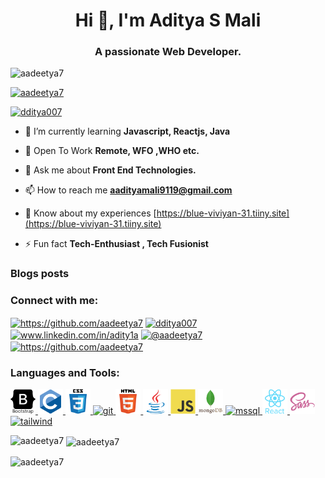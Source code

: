 <h1 align="center">Hi 👋, I'm Aditya S Mali</h1>
<h3 align="center">A passionate Web Developer.</h3>


<p align="left"> <img src="https://komarev.com/ghpvc/?username=aadeetya7&label=Profile%20views&color=0e75b6&style=flat" alt="aadeetya7" /> </p>

<p align="left"> <a href="https://github.com/ryo-ma/github-profile-trophy"><img src="https://github-profile-trophy.vercel.app/?username=aadeetya7" alt="aadeetya7" /></a> </p>

<p align="left"> <a href="https://twitter.com/dditya007" target="blank"><img src="https://img.shields.io/twitter/follow/dditya007?logo=twitter&style=for-the-badge" alt="dditya007" /></a> </p>

- 🌱 I’m currently learning **Javascript, Reactjs, Java**

- 🤝 Open To Work **Remote, WFO ,WHO etc.**

- 💬 Ask me about **Front End Technologies.**

- 📫 How to reach me **aadityamali9119@gmail.com**

- 📄 Know about my experiences [https://blue-viviyan-31.tiiny.site](https://blue-viviyan-31.tiiny.site)

- ⚡ Fun fact **Tech-Enthusiast , Tech Fusionist**

### Blogs posts
<!-- BLOG-POST-LIST:START -->
<!-- BLOG-POST-LIST:END -->

<h3 align="left">Connect with me:</h3>
<p align="left">
<a href="https://dev.to/https://github.com/aadeetya7" target="blank"><img align="center" src="https://raw.githubusercontent.com/rahuldkjain/github-profile-readme-generator/master/src/images/icons/Social/devto.svg" alt="https://github.com/aadeetya7" height="30" width="40" /></a>
<a href="https://twitter.com/dditya007" target="blank"><img align="center" src="https://raw.githubusercontent.com/rahuldkjain/github-profile-readme-generator/master/src/images/icons/Social/twitter.svg" alt="dditya007" height="30" width="40" /></a>
<a href="https://linkedin.com/in/www.linkedin.com/in/adity1a" target="blank"><img align="center" src="https://raw.githubusercontent.com/rahuldkjain/github-profile-readme-generator/master/src/images/icons/Social/linked-in-alt.svg" alt="www.linkedin.com/in/adity1a" height="30" width="40" /></a>
<a href="https://medium.com/@aadeetya7" target="blank"><img align="center" src="https://raw.githubusercontent.com/rahuldkjain/github-profile-readme-generator/master/src/images/icons/Social/medium.svg" alt="@aadeetya7" height="30" width="40" /></a>
<a href="/https://github.com/aadeetya7" target="blank"><img align="center" src="https://raw.githubusercontent.com/rahuldkjain/github-profile-readme-generator/master/src/images/icons/Social/rss.svg" alt="https://github.com/aadeetya7" height="30" width="40" /></a>
</p>

<h3 align="left">Languages and Tools:</h3>
<p align="left"> <a href="https://getbootstrap.com" target="_blank" rel="noreferrer"> <img src="https://raw.githubusercontent.com/devicons/devicon/master/icons/bootstrap/bootstrap-plain-wordmark.svg" alt="bootstrap" width="40" height="40"/> </a> <a href="https://www.cprogramming.com/" target="_blank" rel="noreferrer"> <img src="https://raw.githubusercontent.com/devicons/devicon/master/icons/c/c-original.svg" alt="c" width="40" height="40"/> </a> <a href="https://www.w3schools.com/css/" target="_blank" rel="noreferrer"> <img src="https://raw.githubusercontent.com/devicons/devicon/master/icons/css3/css3-original-wordmark.svg" alt="css3" width="40" height="40"/> </a> <a href="https://git-scm.com/" target="_blank" rel="noreferrer"> <img src="https://www.vectorlogo.zone/logos/git-scm/git-scm-icon.svg" alt="git" width="40" height="40"/> </a> <a href="https://www.w3.org/html/" target="_blank" rel="noreferrer"> <img src="https://raw.githubusercontent.com/devicons/devicon/master/icons/html5/html5-original-wordmark.svg" alt="html5" width="40" height="40"/> </a> <a href="https://www.java.com" target="_blank" rel="noreferrer"> <img src="https://raw.githubusercontent.com/devicons/devicon/master/icons/java/java-original.svg" alt="java" width="40" height="40"/> </a> <a href="https://developer.mozilla.org/en-US/docs/Web/JavaScript" target="_blank" rel="noreferrer"> <img src="https://raw.githubusercontent.com/devicons/devicon/master/icons/javascript/javascript-original.svg" alt="javascript" width="40" height="40"/> </a> <a href="https://www.mongodb.com/" target="_blank" rel="noreferrer"> <img src="https://raw.githubusercontent.com/devicons/devicon/master/icons/mongodb/mongodb-original-wordmark.svg" alt="mongodb" width="40" height="40"/> </a> <a href="https://www.microsoft.com/en-us/sql-server" target="_blank" rel="noreferrer"> <img src="https://www.svgrepo.com/show/303229/microsoft-sql-server-logo.svg" alt="mssql" width="40" height="40"/> </a> <a href="https://reactjs.org/" target="_blank" rel="noreferrer"> <img src="https://raw.githubusercontent.com/devicons/devicon/master/icons/react/react-original-wordmark.svg" alt="react" width="40" height="40"/> </a> <a href="https://sass-lang.com" target="_blank" rel="noreferrer"> <img src="https://raw.githubusercontent.com/devicons/devicon/master/icons/sass/sass-original.svg" alt="sass" width="40" height="40"/> </a> <a href="https://tailwindcss.com/" target="_blank" rel="noreferrer"> <img src="https://www.vectorlogo.zone/logos/tailwindcss/tailwindcss-icon.svg" alt="tailwind" width="40" height="40"/> </a> </p>

<p><img align="left" src="https://github-readme-stats.vercel.app/api/top-langs?username=aadeetya7&show_icons=true&locale=en&layout=compact" alt="aadeetya7" /></p>

<p>&nbsp;<img align="center" src="https://github-readme-stats.vercel.app/api?username=aadeetya7&show_icons=true&locale=en" alt="aadeetya7" /></p>

<p><img align="center" src="https://github-readme-streak-stats.herokuapp.com/?user=aadeetya7&" alt="aadeetya7" /></p>


